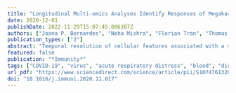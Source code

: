 ```yaml
---
title: "Longitudinal Multi-omics Analyses Identify Responses of Megakaryocytes, Erythroid Cells, and Plasmablasts as Hallmarks of Severe COVID-19"
date: 2020-12-01
publishDate: 2022-11-29T15:07:45.086307Z
authors: ["Joana P. Bernardes", "Neha Mishra", "Florian Tran", "Thomas Bahmer", "Lena Best", "Johanna I. Blase", "Dora Bordoni", "Jeanette Franzenburg", "Ulf Geisen", "Jonathan Josephs-Spaulding", "Philipp Köhler", "Axel Künstner", "Elisa Rosati", "Anna C. Aschenbrenner", "Petra Bacher", "Nathan Baran", "Teide Boysen", "Burkhard Brandt", "Niklas Bruse", "Jonathan Dörr", "Andreas Dräger", "Gunnar Elke", "David Ellinghaus", "Julia Fischer", "Michael Forster", "Andre Franke", "Sören Franzenburg", "Norbert Frey", "Anette Friedrichs", "Janina Fuß", "Andreas Glück", "Jacob Hamm", "Finn Hinrichsen", "Marc P. Hoeppner", "Simon Imm", "Ralf Junker", "Sina Kaiser", "Ying H. Kan", "Rainer Knoll", "Christoph Lange", "Georg Laue", "Clemens Lier", "Matthias Lindner", "Georgios Marinos", "Robert Markewitz", "Jacob Nattermann", "Rainer Noth", "Peter Pickkers", "Klaus F. Rabe", "Alina Renz", "Christoph Röcken", "Jan Rupp", "Annika Schaffarzyk", "Alexander Scheffold", "Jonas Schulte-Schrepping", "Domagoj Schunk", "Dirk Skowasch", "Thomas Ulas", "Klaus-Peter Wandinger", "Michael Wittig", "Johannes Zimmermann", "Hauke Busch", "Bimba F. Hoyer", "Christoph Kaleta", "Jan Heyckendorf", "Matthijs Kox", "Jan Rybniker", "Stefan Schreiber", "Joachim L. Schultze", "Philip Rosenstiel", "Nicholas E. Banovich", "Tushar Desai", "Oliver Eickelberg", "Muzlifa Haniffa", "Peter Horvath", "Jonathan A. Kropski", "Robert Lafyatis", "Joakim Lundeberg", "Kerstin Meyer", "Martijn C. Nawijn", "Marko Nikolic", "Jose Ordovas Montanes", "Dana Pe’er", "Purushothama Rao Tata", "Emma Rawlins", "Aviv Regev", "Paul Reyfman", "Christos Samakovlis", "Joachim Schultze", "Alex Shalek", "Douglas Shepherd", "Jason Spence", "Sarah Teichmann", "Fabian Theis", "Alexander Tsankov", "Maarten van den Berge", "Michael von Papen", "Jeffrey Whitsett", "Laure Emmanuelle Zaragosi", "Angel Angelov", "Robert Bals", "Alexander Bartholomäus", "Anke Becker", "Daniela Bezdan", "Ezio Bonifacio", "Peer Bork", "Thomas Clavel", "Maria Colme-Tatche", "Andreas Diefenbach", "Alexander Dilthey", "Nicole Fischer", "Konrad Förstner", "Julia-Stefanie Frick", "Julien Gagneur", "Alexander Goesmann", "Torsten Hain", "Michael Hummel", "Stefan Janssen", "Jörn Kalinowski", "René Kallies", "Birte Kehr", "Andreas Keller", "Sarah Kim-Hellmuth", "Christoph Klein", "Oliver Kohlbacher", "Jan O. Korbel", "Ingo Kurth", "Markus Landthaler", "Yang Li", "Kerstin Ludwig", "Oliwia Makarewicz", "Manja Marz", "Alice McHardy", "Christian Mertes", "Markus Nöthen", "Peter Nürnberg", "Uwe Ohler", "Stephan Ossowski", "Jörg Overmann", "Silke Peter", "Klaus Pfeffer", "Anna R. Poetsch", "Alfred Pühler", "Niklaus Rajewsky", "Markus Ralser", "Olaf Rieß", "Stephan Ripke", "Ulisses Nunes da Rocha", "Philip Rosenstiel", "Antoine-Emmanuel Saliba", "Leif Erik Sander", "Birgit Sawitzki", "Philipp Schiffer", "Eva-Christina Schulte", "Joachim L. Schultze", "Alexander Sczyrba", "Oliver Stegle", "Jens Stoye", "Fabian Theis", "Janne Vehreschild", "Jörg Vogel", "Max von Kleist", "Andreas Walker", "Jörn Walter", "Dagmar Wieczorek", "John Ziebuhr"]
publication_types: ["2"]
abstract: "Temporal resolution of cellular features associated with a severe COVID-19 disease trajectory is needed for understanding skewed immune responses and defining predictors of outcome. Here, we performed a longitudinal multi-omics study using a two-center cohort of 14 patients. We analyzed the bulk transcriptome, bulk DNA methylome, and single-cell transcriptome (textgreater358,000 cells, including BCR profiles) of peripheral blood samples harvested from up to 5 time points. Validation was performed in two independent cohorts of COVID-19 patients. Severe COVID-19 was characterized by an increase of proliferating, metabolically hyperactive plasmablasts. Coinciding with critical illness, we also identified an expansion of interferon-activated circulating megakaryocytes and increased erythropoiesis with features of hypoxic signaling. Megakaryocyte- and erythroid-cell-derived co-expression modules were predictive of fatal disease outcome. The study demonstrates broad cellular effects of SARS-CoV-2 infection beyond adaptive immune cells and provides an entry point toward developing biomarkers and targeted treatments of patients with COVID-19."
featured: false
publication: "*Immunity*"
tags: ["COVID-19", "virus", "acute respiratory distress", "blood", "disease trajectory", "immune response", "infectious disease", "methylation", "RNA-seq", "scRNA-seq"]
url_pdf: "https://www.sciencedirect.com/science/article/pii/S1074761320305045"
doi: "10.1016/j.immuni.2020.11.017"
---
```


